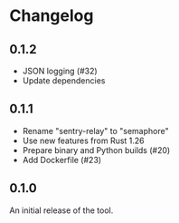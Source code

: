 # Changelog

## 0.1.2

* JSON logging (#32)
* Update dependencies

## 0.1.1

* Rename "sentry-relay" to "semaphore"
* Use new features from Rust 1.26
* Prepare binary and Python builds (#20)
* Add Dockerfile (#23)

## 0.1.0

An initial release of the tool.
